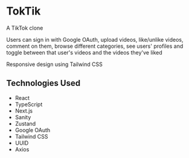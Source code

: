 # TokTik

A TikTok clone

Users can sign in with Google OAuth, upload videos, like/unlike videos, comment on them, browse different categories, see users' profiles and toggle between that user's videos and the videos they've liked

Responsive design using Tailwind CSS

## Technologies Used

* React
* TypeScript
* Next.js
* Sanity
* Zustand
* Google OAuth
* Tailwind CSS
* UUID
* Axios
